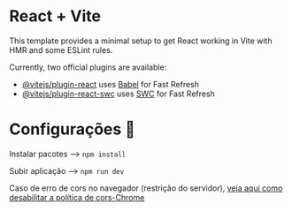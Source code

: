 # React + Vite

This template provides a minimal setup to get React working in Vite with HMR and some ESLint rules.

Currently, two official plugins are available:

- [@vitejs/plugin-react](https://github.com/vitejs/vite-plugin-react/blob/main/packages/plugin-react/README.md) uses [Babel](https://babeljs.io/) for Fast Refresh
- [@vitejs/plugin-react-swc](https://github.com/vitejs/vite-plugin-react-swc) uses [SWC](https://swc.rs/) for Fast Refresh

# Configurações 🚀

Instalar pacotes --> ```npm install```

Subir aplicação --> ```npm run dev```

Caso de erro de cors no navegador (restrição do servidor), [veja aqui como desabilitar a política de cors-Chrome](https://gist.github.com/FerraBraiZ/22335146a814b6309fab0a8d6cf9683c)  
